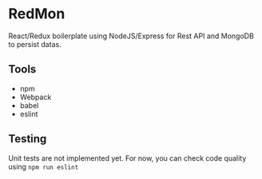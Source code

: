 # RedMon
React/Redux boilerplate using NodeJS/Express for Rest API and MongoDB to persist datas.

## Tools
* npm
* Webpack
* babel
* eslint

## Testing
Unit tests are not implemented yet.
For now, you can check code quality using 
`npm run eslint`
